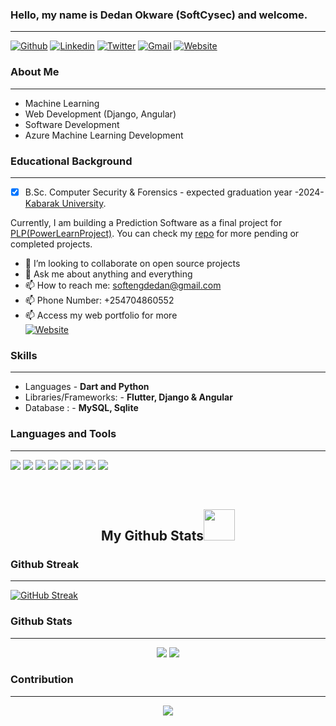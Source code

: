 ### Hello, my name is Dedan Okware (SoftCysec) and welcome.
----------------------------------------------------------------------------------------------------------------------------
[![Github](https://img.shields.io/badge/-Github-000?style=flat&logo=Github&logoColor=white)](https://github.com/SoftCysec)
[![Linkedin](https://img.shields.io/badge/-LinkedIn-blue?style=flat&logo=Linkedin&logoColor=white)](https://www.linkedin.com/in/softcysec-dedan-okware/)
[![Twitter](https://img.shields.io/badge/-Twitter-1ca0f1?style=flat-square&labelColor=1ca0f1&logo=twitter&logoColor=white&link=https://twitter.com/Dedan_O_Okware)](https://twitter.com/Dedan_O_Okware)
[![Gmail](https://img.shields.io/badge/-Gmail-c14438?style=flat&logo=Gmail&logoColor=white)](mailto:softengdedan@gmail.com)
[![Website](https://img.shields.io/website?down_color=blue&down_message=offline&style=plastic&up_color=lightgreen&up_message=portfolio&url=https%3A%2F%2Fdedan-okware.netlify.app%2F)](https://dedan-okware.netlify.app/)
### About Me
----------------------------------------------------------------------------------------------------------------------------
- Machine Learning
- Web Development (Django, Angular)
- Software Development
- Azure Machine Learning Development

### Educational Background
----------------------------------------------------------------------------------------------------------------------------
- [x] B.Sc. Computer Security & Forensics - expected graduation year -2024- [Kabarak University](https://www.kabarak.ac.ke/).

Currently, I am building a Prediction Software as a final project for [PLP(PowerLearnProject)](https://academy.powerlearnproject.org/). You can check my [repo](https://github.com/SoftCysec?tab=repositories) for more pending or completed projects.



<!-- - 🔭 I’m currently working on an Prediction software Project (With Django) 
- 🌱 Still learning Dart/Flutter -->
- 👯 I’m looking to collaborate on open source projects
- 💬 Ask me about anything and everything
- 📫 How to reach me: softengdedan@gmail.com
- 📫 Phone Number: +254704860552
- 📫 Access my web portfolio for more <br />
[![Website](https://img.shields.io/website?down_color=blue&down_message=offline&style=for-the-badge&up_color=lightgreen&up_message=portfolio&url=https%3A%2F%2Fdedan-okware.netlify.app%2F)](https://dedan-okware.netlify.app/)
### Skills ###
----------------------------------------------------------------------------------------------------------------------------
- Languages - **Dart and Python**
- Libraries/Frameworks: - **Flutter, Django & Angular**
- Database : - **MySQL, Sqlite**

### Languages and Tools
----------------------------------------------------------------------------------------------------------------------------
<p align="left">
<img src="https://img.shields.io/badge/-HTML5-E34F26?style=flat-square&logo=html5&logoColor=white"/>
<img src="https://img.shields.io/badge/-CSS-blue?style=flat-square&logo=CSS&logoColor=white"/>
<img src="https://img.shields.io/badge/-Python-black?style=flat-square&logo=Python"/>
<img src="https://img.shields.io/badge/-Django-black?style=flat-square&logo=Django"/>
<img src="https://img.shields.io/badge/-Dart-black?style=flat-square&logo=Dart" />
<img src="https://img.shields.io/badge/-PHP-black?style=flat-square&logo=PHP" />
<img src="https://img.shields.io/badge/-Flutter-black?style=flat-square&logo=Flutter" />
<img src="https://img.shields.io/badge/-MySQL-black?style=flat-square&logo=mysql"/>
</p><br />

<h2 align="center">
  My Github Stats<img src="https://media.giphy.com/media/VgCDAzcKvsR6OM0uWg/giphy.gif" width="50">
</h2>

### Github Streak
----------------------------------------------------------------------------------------------------------------------------
[![GitHub Streak](https://github-readme-streak-stats.herokuapp.com/?user=SoftCysec)](https://github.com/SoftCysec)

### Github Stats
----------------------------------------------------------------------------------------------------------------------------
<p align = "center">
  <img  src = "https://github-readme-stats.vercel.app/api?username=SoftCysec&show_icons=true&theme=radical&line_height=27">
  <img src = "https://github-readme-stats.vercel.app/api/top-langs/?username=SoftCysec&hide=javascript,html,css,scss,pythonless&theme=radical">
</p>

### Contribution
----------------------------------------------------------------------------------------------------------------------------
<p align="center">
<img src = "https://activity-graph.herokuapp.com/graph?username=SoftCysec&theme=redical"  />
</p>

